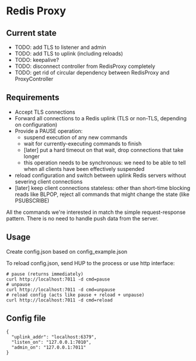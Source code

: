 Redis Proxy
===========


Current state
-------------

 - TODO: add TLS to listener and admin
 - TODO: add TLS to uplink (including reloads)
 - TODO: keepalive?
 - TODO: disconnect controller from RedisProxy completely
 - TODO: get rid of circular dependency between RedisProxy and ProxyController

Requirements
------------

- Accept TLS connections
- Forward all connections to a Redis uplink (TLS or non-TLS, depending
  on configuration)
- Provide a PAUSE operation:
  - suspend execution of any new commands
  - wait for currently-executing commands to finish
  - [later] put a hard timeout on that wait, drop connections that
    take longer
  - this operation needs to be synchronous: we need to be able to tell
    when all clients have been effectively suspended
- reload configuration and switch between uplink Redis servers without
  severing client connections
- [later] keep client connections stateless: other than short-time
  blocking reads like BLPOP, reject all commands that might change the
  state (like PSUBSCRIBE)


All the commands we're interested in match the simple request-response
pattern.  There is no need to handle push data from the server.


Usage
-----

Create config.json based on config_example.json

To reload config.json, send HUP to the process or use http interface:

```
# pause (returns immediately)
curl http://localhost:7011 -d cmd=pause
# unpause
curl http://localhost:7011 -d cmd=unpause
# reload config (acts like pause + reload + unpause)
curl http://localhost:7011 -d cmd=reload
```


Config file
-----------

```
{
  "uplink_addr": "localhost:6379",
  "listen_on": "127.0.0.1:7010",
  "admin_on": "127.0.0.1:7011"
}
```
